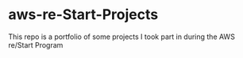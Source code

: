 # aws-re-Start-Projects

This repo is a portfolio of some projects I took part in during the AWS re/Start Program